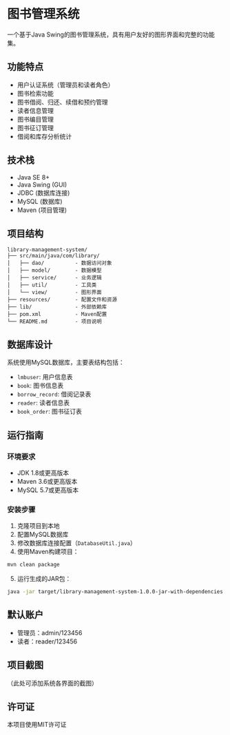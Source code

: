 # 图书管理系统

一个基于Java Swing的图书管理系统，具有用户友好的图形界面和完整的功能集。

## 功能特点

- 用户认证系统（管理员和读者角色）
- 图书检索功能
- 图书借阅、归还、续借和预约管理
- 读者信息管理
- 图书编目管理
- 图书征订管理
- 借阅和库存分析统计

## 技术栈

- Java SE 8+
- Java Swing (GUI)
- JDBC (数据库连接)
- MySQL (数据库)
- Maven (项目管理)

## 项目结构

```
library-management-system/
├── src/main/java/com/library/
│   ├── dao/          - 数据访问对象
│   ├── model/        - 数据模型
│   ├── service/      - 业务逻辑
│   ├── util/         - 工具类
│   └── view/         - 图形界面
├── resources/        - 配置文件和资源
├── lib/              - 外部依赖库
├── pom.xml           - Maven配置
└── README.md         - 项目说明
```

## 数据库设计

系统使用MySQL数据库，主要表结构包括：

- `lmbuser`: 用户信息表
- `book`: 图书信息表
- `borrow_record`: 借阅记录表
- `reader`: 读者信息表
- `book_order`: 图书征订表

## 运行指南

### 环境要求

- JDK 1.8或更高版本
- Maven 3.6或更高版本
- MySQL 5.7或更高版本

### 安装步骤

1. 克隆项目到本地
2. 配置MySQL数据库
3. 修改数据库连接配置（`DatabaseUtil.java`）
4. 使用Maven构建项目：

```bash
mvn clean package
```

5. 运行生成的JAR包：

```bash
java -jar target/library-management-system-1.0.0-jar-with-dependencies.jar
```

## 默认账户

- 管理员：admin/123456
- 读者：reader/123456

## 项目截图

（此处可添加系统各界面的截图）

## 许可证

本项目使用MIT许可证 